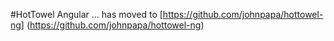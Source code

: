 #HotTowel Angular 
... has moved to [https://github.com/johnpapa/hottowel-ng]
(https://github.com/johnpapa/hottowel-ng)